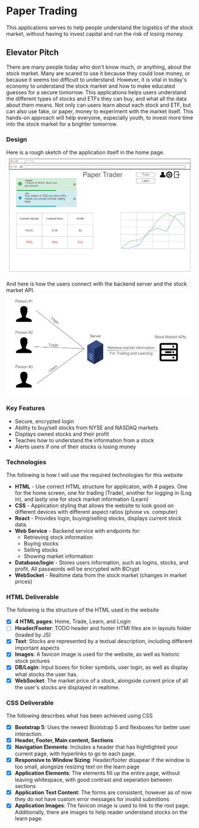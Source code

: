 # Paper Trading
This applications serves to help people understand the logistics of the stock market, without having to invest capital and run the risk of losing money.

## Elevator Pitch
There are many people today who don't know much, or anything, about the stock market. Many are scared to use it because they could lose money, or because it seems too difficult to understand. However, it is vital in today's economy to understand the stock market and how to make educated guesses for a secure tomorrow. This applications helps users understand the different types of stocks and ETFs they can buy, and what all the data about them means. Not only can users learn about each stock and ETF, but can also use fake, or paper, money to experiment with the market itself. This hands-on approach will help everyone, especially youth, to invest more time into the stock market for a brighter tomorrow.


### Design

Here is a rough sketch of the application itself in the home page.
![Here is a rough sketch of the application itself in the home page.](image/README/example_home_page.png)


And here is how the users connect with the backend server and the stock market API.
![And how the frontend connects with the backend](image/README/example_backend.png)

### Key Features
* Secure, encrypted login
* Ability to buy/sell stocks from NYSE and NASDAQ markets
* Displays owned stocks and their profit
* Teaches how to understand the information from a stock
* Alerts users if one of their stocks is losing money

### Technologies
The following is how I will use the required technologies for this website
* **HTML** - Use correct HTML structure for applicaton, with 4 pages. One for the home screen, one for trading (Trade), another for logging in (Log in), and lastly one for stock market information (Learn)
* **CSS** - Application styling that allows the website to look good on different devices with different aspect ratios (phone vs. computer)
* **React** - Provides login, buying/selling stocks, displays current stock data.
* **Web Service** - Backend service with endpoints for:
    - Retrieving stock information
    - Buying stocks
    - Selling stocks
    - Showing market information
* **Database/login** - Stores users information, such as logins, stocks, and profit. All passwords will be encrypted with BCrypt
* **WebSocket** - Realtime data from the stock market (changes in market prices)

### HTML Deliverable
The following is the structure of the HTML used in the website
- [x] **4 HTML pages**: Home, Trade, Learn, and Login
- [ ] **Header/Footer**: TODO header and footer HTMl files are in layouts folder (loaded by JS)
- [x] **Text**: Stocks are represented by a textual description, including different important aspects
- [x] **Images**: A favicon image is used for the website, as well as historic stock pictures
- [x] **DB/Login**: Input boxes for ticker symbols, user login, as well as display what stocks the user has.
- [x] **WebSocket**: The market price of a stock, alongside current price of all the user's stocks are displayed in realtime.

### CSS Deliverable
The following describes what has been achieved using CSS
- [x] **Bootstrap 5**: Uses the newest Bootstrap 5 and flexboxes for better user interaction.
- [x] **Header, Footer, Main content, Sections**
- [x] **Navigation Elements**: Includes a header that has hightlighted your current page, with hyperlinks to go to each page.
- [x] **Responsive to Window Sizing**: Header/footer disapear if the window is too small, alongsize resizing text on the learn page
- [x] **Application Elements**: The elements fill up the entire page, without leaving whitespace, with good contrast and seperation between sections
- [x] **Application Text Content**: The forms are consistent, however as of now they do not have custom error messages for invalid submitions
- [x] **Application Images**: The favicon image is used to link to the root page. Additionally, there are images to help reader understand stocks on the learn page.